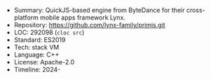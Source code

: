 * Summary:    QuickJS-based engine from ByteDance for their cross-platform mobile apps framework Lynx.
* Repository: https://github.com/lynx-family/primjs.git
* LOC:        292098 (`cloc src`)
* Standard:   ES2019
* Tech:       stack VM
* Language:   C++
* License:    Apache-2.0
* Timeline:   2024-
